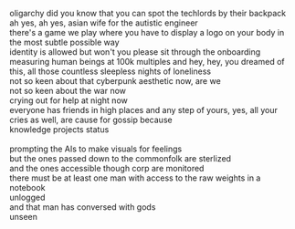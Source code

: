 oligarchy
did you know that you can spot the techlords by their backpack<br>
ah yes, ah yes, asian wife for the autistic engineer<br>
there's a game we play where you have to display a logo on your body in the most subtle possible way <br>
identity is allowed but won't you please sit through the onboarding<br>
measuring human beings at 100k multiples and hey, hey, you dreamed of this, all those countless sleepless nights of loneliness<br>
not so keen about that cyberpunk aesthetic now, are we<br>
not so keen about the war now<br>
crying out for help at night now<br>
everyone has friends in high places and any step of yours, yes, all your cries as well, are cause for gossip because<br>
knowledge projects status<br>
<br>
prompting the AIs to make visuals for feelings<br>
but the ones passed down to the commonfolk are sterlized<br>
and the ones accessible though corp are monitored<br>
there must be at least one man with access to the raw weights in a notebook<br>
unlogged<br>
and that man has conversed with gods<br>
unseen<br>


